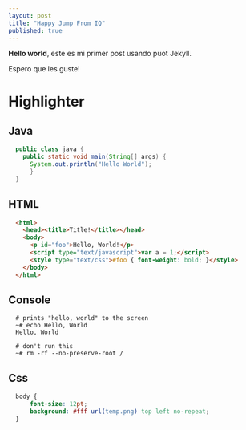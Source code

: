 ```yaml
---
layout: post
title: "Happy Jump From IQ"
published: true
---
```


**Hello world**, este es mi primer post usando puot Jekyll.

Espero que les guste!

# Highlighter

## Java
```java
  public class java {
    public static void main(String[] args) {
      System.out.println("Hello World");
      }
  }
```

## HTML
```html
  <html>
    <head><title>Title!</title></head>
    <body>
      <p id="foo">Hello, World!</p>
      <script type="text/javascript">var a = 1;</script>
      <style type="text/css">#foo { font-weight: bold; }</style>
    </body>
  </html>
```

## Console
```console
  # prints "hello, world" to the screen
  ~# echo Hello, World
  Hello, World

  # don't run this
  ~# rm -rf --no-preserve-root /
```

## Css
```css
  body {
      font-size: 12pt;
      background: #fff url(temp.png) top left no-repeat;
  }
```